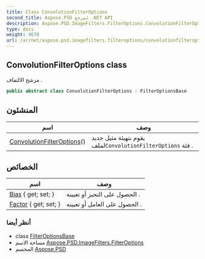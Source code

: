 ```yaml
---
title: Class ConvolutionFilterOptions
second_title: Aspose.PSD لمرجع .NET API
description: Aspose.PSD.ImageFilters.FilterOptions.ConvolutionFilterOptions فصل. مرشح الالتفاف .
type: docs
weight: 4670
url: /ar/net/aspose.psd.imagefilters.filteroptions/convolutionfilteroptions/
---
```

## ConvolutionFilterOptions class

مرشح الالتفاف .

```csharp
public abstract class ConvolutionFilterOptions : FilterOptionsBase
```

## المنشئون

| اسم | وصف |
| --- | --- |
| [ConvolutionFilterOptions](convolutionfilteroptions/)() | يقوم بتهيئة مثيل جديد لملف`ConvolutionFilterOptions` فئة . |

## الخصائص

| اسم | وصف |
| --- | --- |
| [Bias](../../aspose.psd.imagefilters.filteroptions/convolutionfilteroptions/bias/) { get; set; } | الحصول على التحيز أو تعيينه . |
| [Factor](../../aspose.psd.imagefilters.filteroptions/convolutionfilteroptions/factor/) { get; set; } | الحصول على العامل أو تعيينه . |

### أنظر أيضا

* class [FilterOptionsBase](../filteroptionsbase/)
* مساحة الاسم [Aspose.PSD.ImageFilters.FilterOptions](../../aspose.psd.imagefilters.filteroptions/)
* المجسم [Aspose.PSD](../../)


